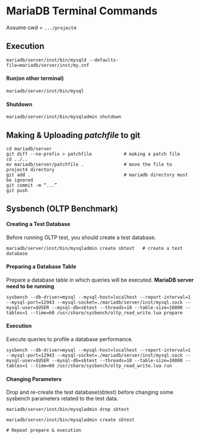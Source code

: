 # MariaDB Terminal Commands

Assume cwd = `.../project4`

## Execution

```shell
mariadb/server/inst/bin/mysqld --defaults-file=mariadb/server/inst/my.cnf
```

#### Run(on other terminal)

```shell
mariadb/server/inst/bin/mysql
```

#### Shutdown

```shell
mariadb/server/inst/bin/mysqladmin shutdown
```



## Making & Uploading *patchfile* to git

```shell
cd mariadb/server
git diff --no-prefix > patchfile            # making a patch file
cd ../..
mv mariadb/server/patchfile .               # move the file to project4 directory
git add .                                   # mariadb directory must be ignored
git commit -m “...”
git push
```



## Sysbench (OLTP Benchmark)

#### Creating a Test Database

Before running OLTP test, you should create a test database.

```shell
mariadb/server/inst/bin/mysqladmin create sbtest   # create a test database
```

#### Preparing a Database Table

Prepare a database table in which queries will be executed.
**MariaDB server need to be running**

```shell
sysbench --db-driver=mysql --mysql-host=localhost --report-interval=1 --mysql-port=12943 --mysql-socket=./mariadb/server/inst/mysql.sock --mysql-user=$USER --mysql-db=sbtest --threads=10 --table-size=10000 --tables=1 --time=60 /usr/share/sysbench/oltp_read_write.lua prepare
```

#### Execution

Execute queries to profile a database performance.

```shell
sysbench --db-driver=mysql --mysql-host=localhost --report-interval=1 --mysql-port=12943 --mysql-socket=./mariadb/server/inst/mysql.sock --mysql-user=$USER --mysql-db=sbtest --threads=10 --table-size=10000 --tables=1 --time=60 /usr/share/sysbench/oltp_read_write.lua run
```

#### Changing Parameters

Drop and re-create the test database(sbtest) before changing some sysbench parameters related to the test data.

```shell
mariadb/server/inst/bin/mysqladmin drop sbtest

mariadb/server/inst/bin/mysqladmin create sbtest

# Repeat prepare & execution
```
